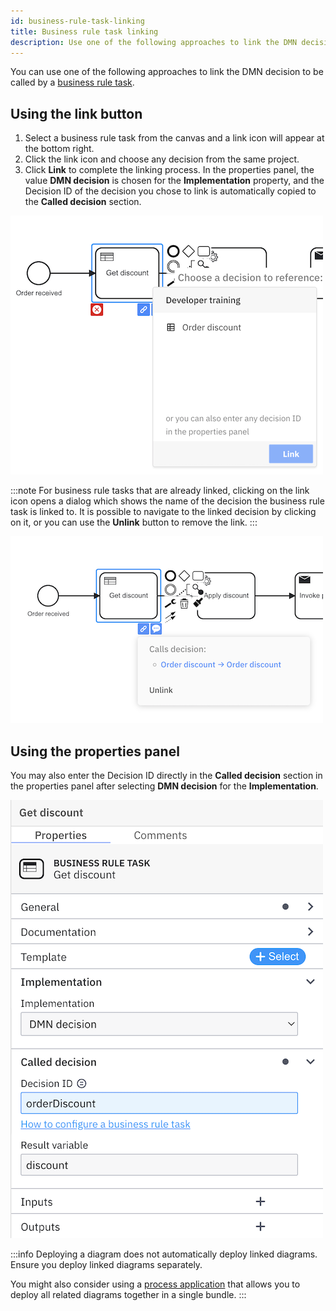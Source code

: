 ```yaml
---
id: business-rule-task-linking
title: Business rule task linking
description: Use one of the following approaches to link the DMN decision to be called by a business rule task.
---
```


You can use one of the following approaches to link the DMN decision to be called by a [business rule task](/components/modeler/bpmn/business-rule-tasks/business-rule-tasks.md).

## Using the link button

1. Select a business rule task from the canvas and a link icon will appear at the bottom right.
2. Click the link icon and choose any decision from the same project.
3. Click **Link** to complete the linking process. In the properties panel, the value **DMN decision** is chosen for the **Implementation** property, and the Decision ID of the decision you chose to link is automatically copied to the **Called decision** section.

![overlay](img/brt_overlay.png)

:::note
For business rule tasks that are already linked, clicking on the link icon opens a dialog which shows the name of the decision the business rule task is linked to. It is possible to navigate to the linked decision by clicking on it, or you can use the **Unlink** button to remove the link.
:::

![overlay](img/brt_linked.png)

## Using the properties panel

You may also enter the Decision ID directly in the **Called decision** section in the properties panel after selecting **DMN decision** for the **Implementation**.

![overlay](img/brt_properties-panel.png)

:::info
Deploying a diagram does not automatically deploy linked diagrams. Ensure you deploy linked diagrams separately.

You might also consider using a [process application](../process-applications.md) that allows you to deploy all related
diagrams together in a single bundle.
:::
